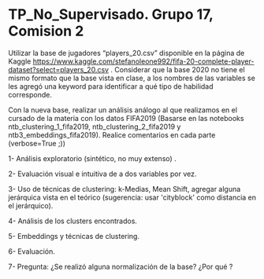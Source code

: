 # TP_No_Supervisado. Grupo 17, Comision 2

Utilizar la base de jugadores “players_20.csv” disponible en la página de Kaggle https://www.kaggle.com/stefanoleone992/fifa-20-complete-player-dataset?select=players_20.csv . Considerar que la base 2020 no tiene el mismo formato que la base vista en clase, a los nombres de las variables se les agregó una keyword para identificar a qué tipo de habilidad corresponde.

Con la nueva base, realizar un análisis análogo al que realizamos en el cursado de la materia con los datos FIFA2019 (Basarse en las notebooks ntb_clustering_1_fifa2019, ntb_clustering_2_fifa2019 y ntb3_embeddings_fifa2019). Realice comentarios en cada parte (verbose=True ;))

1- Análisis exploratorio (sintético, no muy extenso) .

2- Evaluación visual e intuitiva de a dos variables por vez.

3- Uso de técnicas de clustering: k-Medias, Mean Shift, agregar alguna jerárquica vista en el teórico (sugerencia: usar 'cityblock' como distancia en el jerárquico).

4- Análisis de los clusters encontrados.

5- Embeddings y técnicas de clustering.

6- Evaluación.

7- Pregunta: ¿Se realizó alguna normalización de la base? ¿Por qué ?
